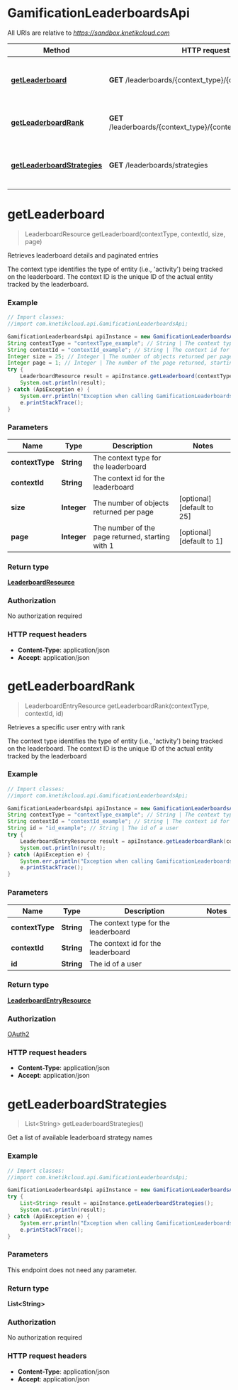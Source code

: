 # GamificationLeaderboardsApi

All URIs are relative to *https://sandbox.knetikcloud.com*

Method | HTTP request | Description
------------- | ------------- | -------------
[**getLeaderboard**](GamificationLeaderboardsApi.md#getLeaderboard) | **GET** /leaderboards/{context_type}/{context_id} | Retrieves leaderboard details and paginated entries
[**getLeaderboardRank**](GamificationLeaderboardsApi.md#getLeaderboardRank) | **GET** /leaderboards/{context_type}/{context_id}/users/{id}/rank | Retrieves a specific user entry with rank
[**getLeaderboardStrategies**](GamificationLeaderboardsApi.md#getLeaderboardStrategies) | **GET** /leaderboards/strategies | Get a list of available leaderboard strategy names


<a name="getLeaderboard"></a>
# **getLeaderboard**
> LeaderboardResource getLeaderboard(contextType, contextId, size, page)

Retrieves leaderboard details and paginated entries

The context type identifies the type of entity (i.e., &#39;activity&#39;) being tracked on the leaderboard. The context ID is the unique ID of the actual entity tracked by the leaderboard.

### Example
```java
// Import classes:
//import com.knetikcloud.api.GamificationLeaderboardsApi;

GamificationLeaderboardsApi apiInstance = new GamificationLeaderboardsApi();
String contextType = "contextType_example"; // String | The context type for the leaderboard
String contextId = "contextId_example"; // String | The context id for the leaderboard
Integer size = 25; // Integer | The number of objects returned per page
Integer page = 1; // Integer | The number of the page returned, starting with 1
try {
    LeaderboardResource result = apiInstance.getLeaderboard(contextType, contextId, size, page);
    System.out.println(result);
} catch (ApiException e) {
    System.err.println("Exception when calling GamificationLeaderboardsApi#getLeaderboard");
    e.printStackTrace();
}
```

### Parameters

Name | Type | Description  | Notes
------------- | ------------- | ------------- | -------------
 **contextType** | **String**| The context type for the leaderboard |
 **contextId** | **String**| The context id for the leaderboard |
 **size** | **Integer**| The number of objects returned per page | [optional] [default to 25]
 **page** | **Integer**| The number of the page returned, starting with 1 | [optional] [default to 1]

### Return type

[**LeaderboardResource**](LeaderboardResource.md)

### Authorization

No authorization required

### HTTP request headers

 - **Content-Type**: application/json
 - **Accept**: application/json

<a name="getLeaderboardRank"></a>
# **getLeaderboardRank**
> LeaderboardEntryResource getLeaderboardRank(contextType, contextId, id)

Retrieves a specific user entry with rank

The context type identifies the type of entity (i.e., &#39;activity&#39;) being tracked on the leaderboard. The context ID is the unique ID of the actual entity tracked by the leaderboard

### Example
```java
// Import classes:
//import com.knetikcloud.api.GamificationLeaderboardsApi;

GamificationLeaderboardsApi apiInstance = new GamificationLeaderboardsApi();
String contextType = "contextType_example"; // String | The context type for the leaderboard
String contextId = "contextId_example"; // String | The context id for the leaderboard
String id = "id_example"; // String | The id of a user
try {
    LeaderboardEntryResource result = apiInstance.getLeaderboardRank(contextType, contextId, id);
    System.out.println(result);
} catch (ApiException e) {
    System.err.println("Exception when calling GamificationLeaderboardsApi#getLeaderboardRank");
    e.printStackTrace();
}
```

### Parameters

Name | Type | Description  | Notes
------------- | ------------- | ------------- | -------------
 **contextType** | **String**| The context type for the leaderboard |
 **contextId** | **String**| The context id for the leaderboard |
 **id** | **String**| The id of a user |

### Return type

[**LeaderboardEntryResource**](LeaderboardEntryResource.md)

### Authorization

[OAuth2](../README.md#OAuth2)

### HTTP request headers

 - **Content-Type**: application/json
 - **Accept**: application/json

<a name="getLeaderboardStrategies"></a>
# **getLeaderboardStrategies**
> List&lt;String&gt; getLeaderboardStrategies()

Get a list of available leaderboard strategy names

### Example
```java
// Import classes:
//import com.knetikcloud.api.GamificationLeaderboardsApi;

GamificationLeaderboardsApi apiInstance = new GamificationLeaderboardsApi();
try {
    List<String> result = apiInstance.getLeaderboardStrategies();
    System.out.println(result);
} catch (ApiException e) {
    System.err.println("Exception when calling GamificationLeaderboardsApi#getLeaderboardStrategies");
    e.printStackTrace();
}
```

### Parameters
This endpoint does not need any parameter.

### Return type

**List&lt;String&gt;**

### Authorization

No authorization required

### HTTP request headers

 - **Content-Type**: application/json
 - **Accept**: application/json

